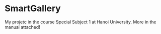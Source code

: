 # SmartGallery 
My projetc in the course Special Subject 1 at Hanoi University. More in the manual attached!
